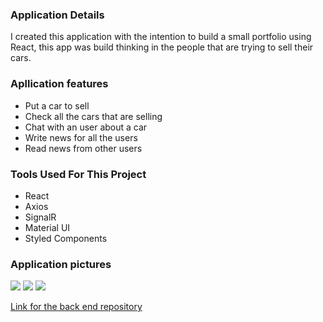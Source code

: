 ### Application Details
I created this application with the intention to build a small portfolio using React, this app was build thinking in the people that are trying to sell their cars.

### Apllication features
- Put a car to sell
- Check all the cars that are selling
- Chat with an user about a car
- Write news for all the users
- Read news from other users

### Tools Used For This Project
- React
- Axios
- SignalR
- Material UI
- Styled Components

### Application pictures
<img src="./github/screenshot_1.png" />
<img src="./github/screenshot_2.png" />
<img src="./github/screenshot_3.png" />

[Link for the back end repository](https://github.com/Gustavo-tech/ICar-Services)

